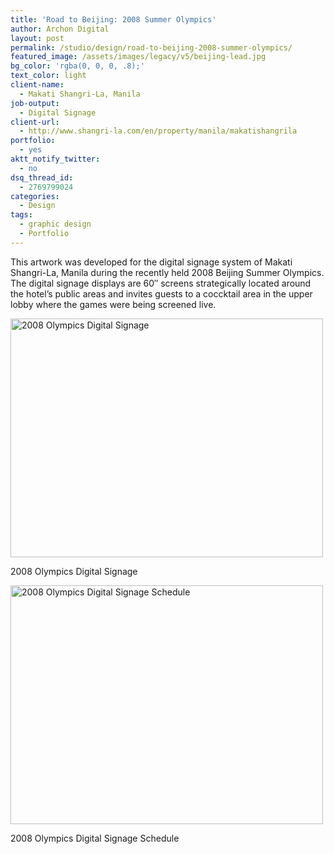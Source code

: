 ```yaml
---
title: 'Road to Beijing: 2008 Summer Olympics'
author: Archon Digital
layout: post
permalink: /studio/design/road-to-beijing-2008-summer-olympics/
featured_image: /assets/images/legacy/v5/beijing-lead.jpg
bg_color: 'rgba(0, 0, 0, .8);'
text_color: light
client-name:
  - Makati Shangri-La, Manila
job-output:
  - Digital Signage
client-url:
  - http://www.shangri-la.com/en/property/manila/makatishangrila
portfolio:
  - yes
aktt_notify_twitter:
  - no
dsq_thread_id:
  - 2769799024
categories:
  - Design
tags:
  - graphic design
  - Portfolio
---
```

This artwork was developed for the digital signage system of Makati Shangri-La, Manila during the recently held 2008 Beijing Summer Olympics. The digital signage displays are 60&#8243; screens strategically located around the hotel&#8217;s public areas and invites guests to a coccktail area in the upper lobby where the games were being screened live.

<div id="attachment_380" style="width: 510px" class="wp-caption alignnone">
  <a href="{{ site.baseurl }}/assets/images/legacy/v5/2008-olympics-digital-signa.jpg"><img class="size-full wp-image-380" title="2008 Olympics Digital Signage" src="{{ site.baseurl }}/assets/images/legacy/v5/2008-olympics-digital-signa.jpg" alt="2008 Olympics Digital Signage" width="500" height="382" /></a><p class="wp-caption-text">
    2008 Olympics Digital Signage
  </p>
</div>

<div id="attachment_381" style="width: 510px" class="wp-caption alignnone">
  <a href="{{ site.baseurl }}/assets/images/legacy/v5/2008-olympics-sched.jpg"><img class="size-full wp-image-381" title="2008 Olympics Digital Signage Schedule" src="{{ site.baseurl }}/assets/images/legacy/v5/2008-olympics-sched.jpg" alt="2008 Olympics Digital Signage Schedule" width="500" height="382" /></a><p class="wp-caption-text">
    2008 Olympics Digital Signage Schedule
  </p>
</div>